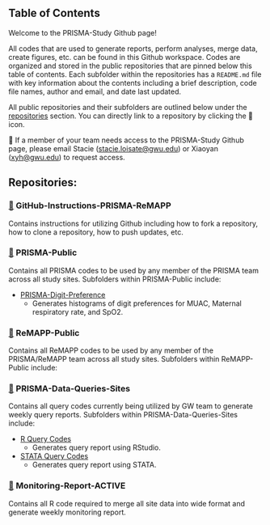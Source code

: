 ## Table of Contents

Welcome to the PRISMA-Study Github page! 

All codes that are used to generate reports, perform analyses, merge data, create figures, etc. can be found in this Github workspace. Codes are organized and stored in the public repositories that are pinned below this table of contents. Each subfolder within the repositories has a `README.md` file with key information about the contents including a brief description, code file names, author and email, and date last updated. 

All public repositories and their subfolders are outlined below under the [repositories](#repositories-anchor) section. You can directly link to a repository by clicking the 📁 icon. 

:pushpin: If a member of your team needs access to the PRISMA-Study Github page, please email Stacie (stacie.loisate@gwu.edu) or Xiaoyan (xyh@gwu.edu) to request access. 

<a name="repositories-anchor"></a>

## Repositories:
### [📁](https://github.com/PRiSMA-Study/GitHub-Instructions-PRISMA-ReMAPP) GitHub-Instructions-PRISMA-ReMAPP
Contains instructions for utilizing Github including how to fork a repository, how to clone a repository, how to push updates, etc. 

### [📁](https://github.com/PRiSMA-Study/PRISMA-Public) PRISMA-Public
Contains all PRISMA codes to be used by any member of the PRISMA team across all study sites. Subfolders within PRISMA-Public include:
* [PRISMA-Digit-Preference](https://github.com/PRiSMA-Study/PRISMA-Public/tree/main/PRISMA-Digit-Preference)
  + Generates histograms of digit preferences for MUAC, Maternal respiratory rate, and SpO2.

### [📁](https://github.com/PRiSMA-Study/REMAPP-Public) ReMAPP-Public
Contains all ReMAPP codes to be used by any member of the PRISMA/ReMAPP team across all study sites. Subfolders within ReMAPP-Public include:

### [📁](https://github.com/PRiSMA-Study/PRISMA-Data-Queries-Sites) PRISMA-Data-Queries-Sites
Contains all query codes currently being utilized by GW team to generate weekly query reports. Subfolders within PRISMA-Data-Queries-Sites include:
* [R Query Codes](https://github.com/PRiSMA-Study/PRISMA-Data-Queries-Sites/tree/main/R%20Query%20Codes)
  + Generates query report using RStudio.
* [STATA Query Codes](https://github.com/PRiSMA-Study/PRISMA-Data-Queries-Sites/tree/main/Stata%20Query%20Codes)
  + Generates query report using STATA.
 
### [📁](https://github.com/PRiSMA-Study/Monitoring-Report-ACTIVE) Monitoring-Report-ACTIVE
Contains all R code required to merge all site data into wide format and generate weekly monitoring report. 

